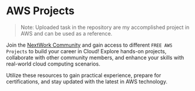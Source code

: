 # AWS Projects
> Note: Uploaded task in the repository are my accomplished project in AWS and can be used as a reference.

Join the [NextWork Community](https://link.nextwork.org/community) and gain access to different ```FREE AWS Projects``` to build your career in Cloud! Explore hands-on projects, collaborate with other community members, and enhance your skills with real-world cloud computing scenarios.

Utilize these resources to gain practical experience, prepare for certifications, and stay updated with the latest in AWS technology.

